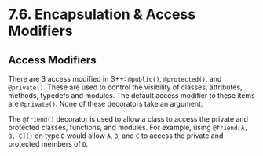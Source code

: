 # 7.6. Encapsulation &amp; Access Modifiers

<primary-label ref="header-label"/>

<secondary-label ref="doc-wip"/>

## Access Modifiers

There are 3 access modified in S++: `@public()`, `@protected()`, and `@private()`. These are used to control the
visibility of classes, attributes, methods, typedefs and modules. The default access modifier to these items
are `@private()`. None of these decorators take an argument.

The `@friend()` decorator is used to allow a class to access the private and protected classes, functions, and modules.
For example, using `@friend[A, B, C]()` on type `D` would allow `A`, `B`, and `C` to access the private and protected
members of `D`.
